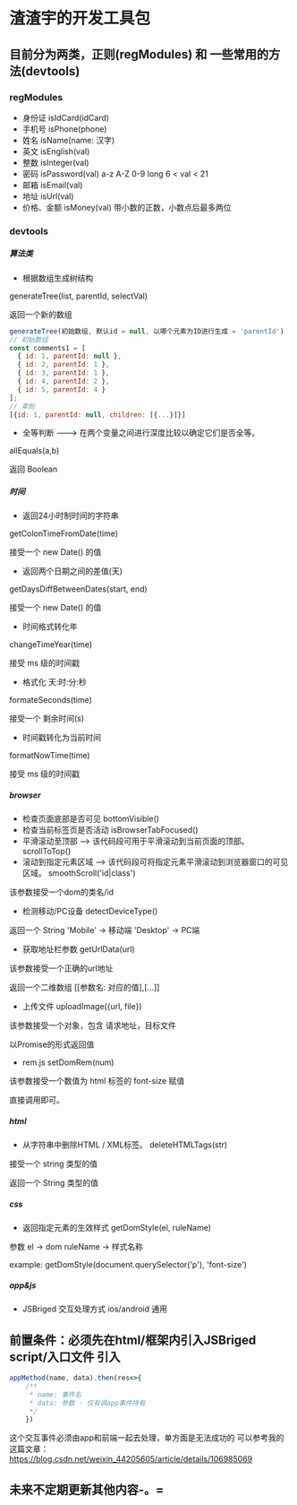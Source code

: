 # 渣渣宇的开发工具包

## 目前分为两类，正则(regModules) 和 一些常用的方法(devtools)

### regModules

- 身份证 isIdCard(idCard)
- 手机号 isPhone(phone)
- 姓名 isName(name: 汉字)
- 英文 isEnglish(val)
- 整数 isInteger(val)
- 密码 isPassword(val)  a-z A-Z 0-9  long 6 < val < 21
- 邮箱 isEmail(val)
- 地址 isUrl(val)
- 价格、金额 isMoney(val) 带小数的正数，小数点后最多两位

### devtools

##### 算法类
- 根据数组生成树结构 

generateTree(list, parentId, selectVal)

返回一个新的数组

```javascript
generateTree(初始数组, 默认id = null, 以哪个元素为ID进行生成 = 'parentId')
// 初始数组
const comments1 = [
  { id: 1, parentId: null },
  { id: 2, parentId: 1 },
  { id: 3, parentId: 1 },
  { id: 4, parentId: 2 },
  { id: 5, parentId: 4 }
];
// 拿到
[{id: 1, parentId: null, children: [{...}]}]

```
- 全等判断 ---> 在两个变量之间进行深度比较以确定它们是否全等。

allEquals(a,b) 

返回 Boolean

##### 时间
- 返回24小时制时间的字符串

getColonTimeFromDate(time)

接受一个 new Date() 的值 

- 返回两个日期之间的差值(天)

getDaysDiffBetweenDates(start, end)

接受一个 new Date() 的值 

- 时间格式转化年

changeTimeYear(time)

接受 ms 级的时间戳

- 格式化 天:时:分:秒

formateSeconds(time)

接受一个 剩余时间(s)

- 时间戳转化为当前时间 

formatNowTime(time)

接受 ms 级的时间戳

##### browser

- 检查页面底部是否可见 bottomVisible()
- 检查当前标签页是否活动 isBrowserTabFocused()
- 平滑滚动至顶部 --> 该代码段可用于平滑滚动到当前页面的顶部。 scrollToTop()
- 滚动到指定元素区域 --> 该代码段可将指定元素平滑滚动到浏览器窗口的可见区域。 smoothScroll('id|class')

该参数接受一个dom的类名/id

- 检测移动/PC设备 detectDeviceType()

返回一个 String 'Mobile' -> 移动端  'Desktop' -> PC端

- 获取地址栏参数 getUrlData(url)

该参数接受一个正确的url地址

返回一个二维数组 [[参数名: 对应的值],[...]]

- 上传文件 uploadImage({url, file})

该参数接受一个对象，包含 请求地址，目标文件

以Promise的形式返回值

- rem.js setDomRem(num)

该参数接受一个数值为 html 标签的 font-size 赋值

直接调用即可。

##### html
- 从字符串中删除HTML / XML标签。 deleteHTMLTags(str)

接受一个 string 类型的值

返回一个 String 类型的值

##### css
- 返回指定元素的生效样式 getDomStyle(el, ruleName)

参数 el -> dom   ruleName -> 样式名称

example: getDomStyle(document.querySelector('p'), 'font-size')

##### app&js
- JSBriged 交互处理方式 ios/android 通用

前置条件：必须先在html/框架内引入JSBriged script/入口文件 引入
-


```javascript
appMethod(name, data).then(res=>{
    /**
     * name: 事件名
     * data: 参数 - 仅有调app事件持有
     */
    })
```

这个交互事件必须由app和前端一起去处理，单方面是无法成功的
可以参考我的这篇文章： https://blog.csdn.net/weixin_44205605/article/details/106985069

## 未来不定期更新其他内容-。=